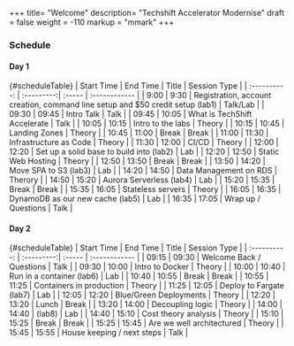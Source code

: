 +++
title= "Welcome"
description= "Techshift Accelerator Modernise"
draft = false
weight = -110
markup = "mmark"
+++

### Schedule

#### Day 1

{#scheduleTable}
| Start Time | End Time | Title | Session Type |
| :----------: | :---------:| :----- | :------------ |
| 9:00 | 9:30 | Registration, account creation, command line setup and $50 credit setup (lab1) | Talk/Lab |
| 09:30 | 09:45	 | Intro Talk | Talk | 
| 09:45 | 10:05	 | What is TechShift Accelerate | Talk |
| 10:05 | 10:15	 | Intro to the labs | Theory |
| 10:15 | 10:45 | 	Landing Zones	 | Theory |
| 10:45 | 11:00 | Break | Break |
| 11:00 | 11:30 | Infrastructure as Code | Theory |
| 11:30 | 12:00 | CI/CD | Theory |
| 12:00 | 12:20	 | Set up a solid base to build into (lab2) | Lab |
| 12:20 | 12:50 | Static Web Hosting	 | Theory |
| 12:50 | 13:50	 | Break | Break |
| 13:50 | 14:20	 | Move SPA to S3 (lab3) | Lab |
| 14:20 | 14:50 |	Data Management on RDS | Therory |
| 14:50 | 15:20	 | Aurora Serverless (lab4) | Lab |
| 15:20 | 15:35	 | Break | Break |
| 15:35 | 16:05	 | Stateless servers | Theory |
| 16:05 | 16:35 | DynamoDB as our new cache (lab5) | Lab |
| 16:35 | 17:05 | Wrap up / Questions	| Talk |


#### Day 2

{#scheduleTable}
| Start Time | End Time | Title | Session Type |
| :----------: | :---------:| :----- | :------------ |
| 09:15 | 09:30 | Welcome Back / Questions | Talk |
| 09:30 | 10:00 | Intro to Docker | Theory |
| 10:00 | 10:40 | Run in a container (lab6) | Lab |
| 10:40 | 10:55 | Break	 | Break |
| 10:55 | 11:25 | Containers in production | Theory |
| 11:25 | 12:05 | Deploy to Fargate (lab7) | Lab |
| 12:05 | 12:20 | Blue/Green Deployments | Theory |
| 12:20 | 13:20 | Lunch	 | Break |
| 13:20 | 14:00 | Decoupling logic | Theory |
| 14:00 | 14:40 | (lab8) | Lab |
| 14:40 | 15:10 | Cost theory analysis | Theory |
| 15:10 | 15:25 | Break | 	Break |
| 15:25 | 15:45 | Are we well architectured | Theory |
| 15:45 | 15:55 | House keeping / next steps | Talk |
